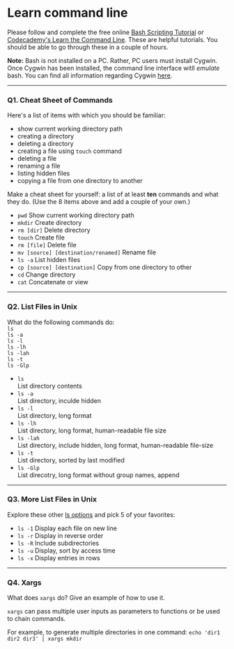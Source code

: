 # Learn command line

Please follow and complete the free online [Bash Scripting Tutorial](https://ryanstutorials.net/bash-scripting-tutorial/) or [Codecademy's Learn the Command Line](https://www.codecademy.com/learn/learn-the-command-line). These are helpful tutorials. You should be able to go through these in a couple of hours.

**Note:** Bash is not installed on a PC. Rather, PC users must install Cygwin. Once Cygwin has been installed, the command line interface witll _emulate_ bash. You can find all information regarding Cygwin [here](https://www.cygwin.com/).

---

### Q1.  Cheat Sheet of Commands  

Here's a list of items with which you should be familiar:  
* show current working directory path
* creating a directory
* deleting a directory
* creating a file using `touch` command
* deleting a file
* renaming a file
* listing hidden files
* copying a file from one directory to another

Make a cheat sheet for yourself: a list of at least **ten** commands and what they do.  (Use the 8 items above and add a couple of your own.)  

* `pwd`
Show current working directory path
* `mkdir`
Create directory
* `rm [dir]` 
Delete directory
* `touch`
Create file
* `rm [file]`
Delete file
* `mv [source] [destination/renamed]`
Rename file
* `ls -a`
List hidden files
* `cp [source] [destination]`
Copy from one directory to other
* `cd`
Change directory
* `cat`
Concatenate or view

---

### Q2.  List Files in Unix   

What do the following commands do:  
`ls`  
`ls -a`  
`ls -l`  
`ls -lh`  
`ls -lah`  
`ls -t`  
`ls -Glp`  

* `ls`  
List directory contents
* `ls -a`  
List directory, inculde hidden
* `ls -l`  
List directory, long format
* `ls -lh`  
List directory, long format, human-readable file size
* `ls -lah`  
List directory, include hidden, long format, human-readable file-size
* `ls -t`  
List directory, sorted by last modified
* `ls -Glp`  
List direcotry, long format without group names, append



---

### Q3.  More List Files in Unix  

Explore these other [ls options](http://www.techonthenet.com/unix/basic/ls.php) and pick 5 of your favorites:

* `ls -1`
Display each file on new line
* `ls -r`
Display in reverse order
* `ls -R`
Include subdirectories
* `ls -u`
Display, sort by access time
* `ls -x`
Display entries in rows

---

### Q4.  Xargs   

What does `xargs` do? Give an example of how to use it.

`xargs` can pass multiple user inputs as parameters to functions or be used to chain commands.

For example, to generate multiple directories in one command:
`echo 'dir1 dir2 dir3' | xargs mkdir`


 

